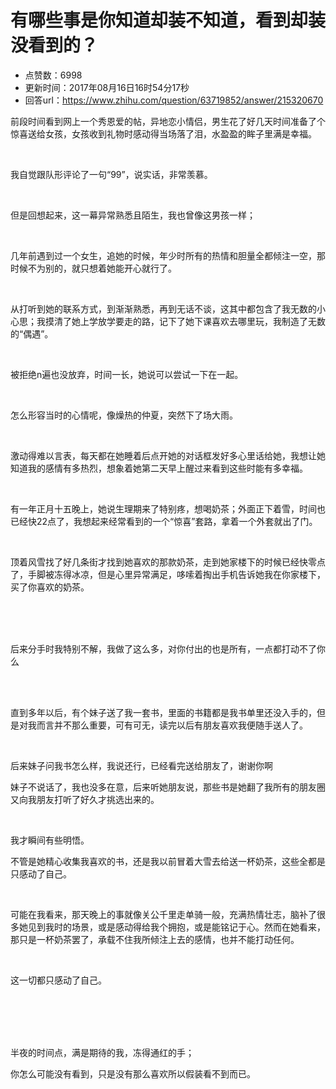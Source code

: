 # 有哪些事是你知道却装不知道，看到却装没看到的？
- 点赞数：6998
- 更新时间：2017年08月16日16时54分17秒
- 回答url：https://www.zhihu.com/question/63719852/answer/215320670
<body>
 <p data-pid="8Pe956Z5">前段时间看到网上一个秀恩爱的帖，异地恋小情侣，男生花了好几天时间准备了个惊喜送给女孩，女孩收到礼物时感动得当场落了泪，水盈盈的眸子里满是幸福。</p>
 <br>
 <p data-pid="Cg6u-t8e">我自觉跟队形评论了一句“99”，说实话，非常羡慕。</p>
 <br>
 <p data-pid="Bd056UFU">但是回想起来，这一幕异常熟悉且陌生，我也曾像这男孩一样；</p>
 <br>
 <p data-pid="dGv-aekB">几年前遇到过一个女生，追她的时候，年少时所有的热情和胆量全都倾注一空，那时候不为别的，就只想着她能开心就行了。</p>
 <br>
 <p data-pid="v6yqSZqD">从打听到她的联系方式，到渐渐熟悉，再到无话不谈，这其中都包含了我无数的小心思；我摸清了她上学放学要走的路，记下了她下课喜欢去哪里玩，我制造了无数的“偶遇”。</p>
 <br>
 <p data-pid="1vVplgm6">被拒绝n遍也没放弃，时间一长，她说可以尝试一下在一起。</p>
 <br>
 <p data-pid="UKuY37K2">怎么形容当时的心情呢，像燥热的仲夏，突然下了场大雨。</p>
 <br>
 <p data-pid="cZqo4r1f">激动得难以言表，每天都在她睡着后点开她的对话框发好多心里话给她，我想让她知道我的感情有多热烈，想象着她第二天早上醒过来看到这些时能有多幸福。</p>
 <br>
 <p data-pid="gqrBjaiF">有一年正月十五晚上，她说生理期来了特别疼，想喝奶茶；外面正下着雪，时间也已经快22点了，我想起来经常看到的一个“惊喜”套路，拿着一个外套就出了门。</p>
 <br>
 <p data-pid="HR1577dI">顶着风雪找了好几条街才找到她喜欢的那款奶茶，走到她家楼下的时候已经快零点了，手脚被冻得冰凉，但是心里异常满足，哆嗦着掏出手机告诉她我在你家楼下，买了你喜欢的奶茶。</p>
 <br>
 <br>
 <br>
 <p data-pid="ZSn77ZZU">后来分手时我特别不解，我做了这么多，对你付出的也是所有，一点都打动不了你么</p>
 <br>
 <br>
 <p data-pid="b4_aEulk">直到多年以后，有个妹子送了我一套书，里面的书籍都是我书单里还没入手的，但是对我而言并不那么重要，可有可无，读完以后有朋友喜欢我便随手送人了。</p>
 <br>
 <p data-pid="vhcceH-z">后来妹子问我书怎么样，我说还行，已经看完送给朋友了，谢谢你啊</p>
 <p data-pid="ICs2V2OP">妹子不说话了，我也没多在意，后来听她朋友说，那些书是她翻了我所有的朋友圈又向我朋友打听了好久才挑选出来的。</p>
 <br>
 <p data-pid="Eivyqpkr">我才瞬间有些明悟。</p>
 <p data-pid="FHxwRAPn">不管是她精心收集我喜欢的书，还是我以前冒着大雪去给送一杯奶茶，这些全都是只感动了自己。</p>
 <br>
 <p data-pid="XBOasCq4">可能在我看来，那天晚上的事就像关公千里走单骑一般，充满热情壮志，脑补了很多她见到我时的场景，或是感动得给我个拥抱，或是能铭记于心。然而在她看来，那只是一杯奶茶罢了，承载不住我所倾注上去的感情，也并不能打动任何。</p>
 <br>
 <p data-pid="K0C5gmzK">这一切都只感动了自己。</p>
 <br>
 <br>
 <br>
 <br>
 <p data-pid="LPg28pl6">半夜的时间点，满是期待的我，冻得通红的手；</p>
 <p data-pid="GLg6FBBF">你怎么可能没有看到，只是没有那么喜欢所以假装看不到而已。</p>
</body>
